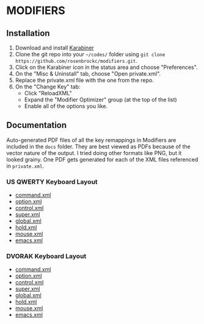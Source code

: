 MODIFIERS
======

Installation
------

1. Download and install [Karabiner](https://pqrs.org/osx/karabiner/)
2. Clone the git repo into your `~/codes/` folder using `git clone https://github.com/rosenbrockc/modifiers.git`.
3. Click on the Karabiner icon in the status area and choose "Preferences".
4. On the "Misc & Uninstall" tab, choose "Open private.xml".
5. Replace the private.xml file with the one from the repo.
6. On the "Change Key" tab:
    - Click "ReloadXML"
    - Expand the "Modifier Optimizer" group (at the top of the list)
    - Enable all of the options you like.

Documentation
------

Auto-generated PDF files of all the key remappings in Modifiers are included in the `docs` folder. They are best viewed as PDFs because of the vector nature of the output. I tried doing other formats like PNG, but it looked grainy. One PDF gets generated for each of the XML files referenced in `private.xml`.

### US QWERTY Keyboard Layout

- [command.xml](https://github.com/rosenbrockc/modifiers/blob/master/docs/command.pdf)
- [option.xml](https://github.com/rosenbrockc/modifiers/blob/master/docs/option.pdf)
- [control.xml](https://github.com/rosenbrockc/modifiers/blob/master/docs/control.pdf)
- [super.xml](https://github.com/rosenbrockc/modifiers/blob/master/docs/super.pdf)
- [global.xml](https://github.com/rosenbrockc/modifiers/blob/master/docs/global.pdf)
- [hold.xml](https://github.com/rosenbrockc/modifiers/blob/master/docs/hold.pdf)
- [mouse.xml](https://github.com/rosenbrockc/modifiers/blob/master/docs/mouse.pdf)
- [emacs.xml](https://github.com/rosenbrockc/modifiers/blob/master/docs/emacs.pdf)

### DVORAK Keyboard Layout

- [command.xml](https://github.com/rosenbrockc/modifiers/blob/master/docs/command-dvo.pdf)
- [option.xml](https://github.com/rosenbrockc/modifiers/blob/master/docs/option-dvo.pdf)
- [control.xml](https://github.com/rosenbrockc/modifiers/blob/master/docs/control-dvo.pdf)
- [super.xml](https://github.com/rosenbrockc/modifiers/blob/master/docs/super-dvo.pdf)
- [global.xml](https://github.com/rosenbrockc/modifiers/blob/master/docs/global-dvo.pdf)
- [hold.xml](https://github.com/rosenbrockc/modifiers/blob/master/docs/hold-dvo.pdf)
- [mouse.xml](https://github.com/rosenbrockc/modifiers/blob/master/docs/mouse-dvo.pdf)
- [emacs.xml](https://github.com/rosenbrockc/modifiers/blob/master/docs/emacs-dvo.pdf)
